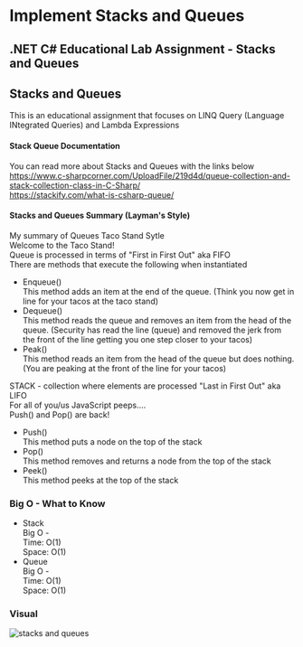 # Implement Stacks and Queues
## .NET C# Educational Lab Assignment - Stacks and Queues

## Stacks and Queues
This is an educational assignment that focuses on LINQ Query (Language INtegrated Queries) and Lambda Expressions </br>

#### Stack Queue Documentation
You can read more about Stacks and Queues with the links below </br>
https://www.c-sharpcorner.com/UploadFile/219d4d/queue-collection-and-stack-collection-class-in-C-Sharp/ </br>
https://stackify.com/what-is-csharp-queue/ </br>


#### Stacks and Queues Summary (Layman's Style)</br>
My summary of Queues Taco Stand Sytle</br>
Welcome to the Taco Stand!</br>
Queue is processed in terms of "First in First Out" aka FIFO</br>
There are methods that execute the following when instantiated</br>
* Enqueue()</br>
This method adds an item at the end of the queue. (Think you now get in line for your tacos at the taco stand)</br>
* Dequeue()</br>
This method reads the queue and removes an item from the head of the queue. (Security has read the line (queue) and removed the jerk from the front of the line getting you one step closer to your tacos)</br>
* Peak()</br>
This method reads an item from the head of the queue but does nothing. (You are peaking at the front of the line for your tacos)</br>

STACK - collection where elements are processed "Last in First Out" aka LIFO</br>
For all of you/us JavaScript peeps....</br>
Push() and Pop() are back!</br>
* Push()</br>
This method puts a node on the top of the stack
* Pop()</br>
This method removes and returns a node from the top of the stack
* Peek()</br>
This method peeks at the top of the stack

### Big O - What to Know</br>
* Stack </br>
Big O -<br>
Time: O(1)<br>
Space: O(1)<br>
* Queue</br>
Big O -<br>
Time: O(1)<br>
Space: O(1)<br>

### Visual
![stacks and queues](https://user-images.githubusercontent.com/39015829/47302908-7dcbe700-d5d7-11e8-9f9d-db5a1e87b993.jpg) </br>
